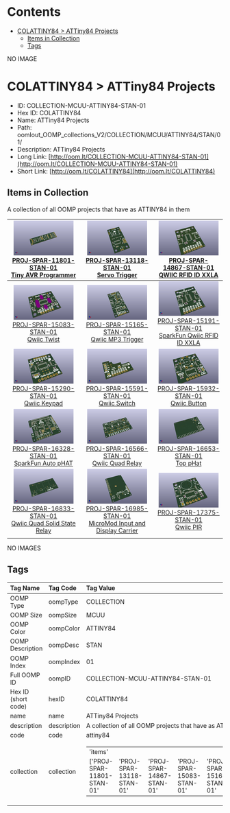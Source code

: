 



Contents
========

* [COLATTINY84 > ATTiny84 Projects](#colattiny84--attiny84-projects)
	* [Items in Collection](#items-in-collection)
	* [Tags](#tags)
  
NO IMAGE  
# COLATTINY84 > ATTiny84 Projects

- ID: COLLECTION-MCUU-ATTINY84-STAN-01
- Hex ID: COLATTINY84
- Name: ATTiny84 Projects
- Path: oomlout_OOMP_collections_V2/COLLECTION/MCUU/ATTINY84/STAN/01/
- Description: ATTiny84 Projects
- Long Link: [http://oom.lt/COLLECTION-MCUU-ATTINY84-STAN-01](http://oom.lt/COLLECTION-MCUU-ATTINY84-STAN-01)
- Short Link: [http://oom.lt/COLATTINY84](http://oom.lt/COLATTINY84)

## Items in Collection
  
A collection of all OOMP projects that have as ATTINY84 in them  

|[![](https://raw.githubusercontent.com/oomlout/oomlout_OOMP_projects_V2/main/PROJ/SPAR/11801/STAN/01/kicadPcb3d_140.png)<br>PROJ-SPAR-11801-STAN-01<br>Tiny AVR Programmer](https://github.com/oomlout/oomlout_OOMP_projects_V2/tree/main/PROJ/SPAR/11801/STAN/01/)|[![](https://raw.githubusercontent.com/oomlout/oomlout_OOMP_projects_V2/main/PROJ/SPAR/13118/STAN/01/kicadPcb3d_140.png)<br>PROJ-SPAR-13118-STAN-01<br>Servo Trigger](https://github.com/oomlout/oomlout_OOMP_projects_V2/tree/main/PROJ/SPAR/13118/STAN/01/)|[![](https://raw.githubusercontent.com/oomlout/oomlout_OOMP_projects_V2/main/PROJ/SPAR/14867/STAN/01/kicadPcb3d_140.png)<br>PROJ-SPAR-14867-STAN-01<br>QWIIC RFID ID XXLA](https://github.com/oomlout/oomlout_OOMP_projects_V2/tree/main/PROJ/SPAR/14867/STAN/01/)|
| :---: | :---: | :---: |
|[![](https://raw.githubusercontent.com/oomlout/oomlout_OOMP_projects_V2/main/PROJ/SPAR/15083/STAN/01/kicadPcb3d_140.png)<br>PROJ-SPAR-15083-STAN-01<br>Qwiic Twist](https://github.com/oomlout/oomlout_OOMP_projects_V2/tree/main/PROJ/SPAR/15083/STAN/01/)|[![](https://raw.githubusercontent.com/oomlout/oomlout_OOMP_projects_V2/main/PROJ/SPAR/15165/STAN/01/kicadPcb3d_140.png)<br>PROJ-SPAR-15165-STAN-01<br>Qwiic MP3 Trigger](https://github.com/oomlout/oomlout_OOMP_projects_V2/tree/main/PROJ/SPAR/15165/STAN/01/)|[![](https://raw.githubusercontent.com/oomlout/oomlout_OOMP_projects_V2/main/PROJ/SPAR/15191/STAN/01/kicadPcb3d_140.png)<br>PROJ-SPAR-15191-STAN-01<br>SparkFun Qwiic RFID ID XXLA](https://github.com/oomlout/oomlout_OOMP_projects_V2/tree/main/PROJ/SPAR/15191/STAN/01/)|
|[![](https://raw.githubusercontent.com/oomlout/oomlout_OOMP_projects_V2/main/PROJ/SPAR/15290/STAN/01/kicadPcb3d_140.png)<br>PROJ-SPAR-15290-STAN-01<br>Qwiic Keypad](https://github.com/oomlout/oomlout_OOMP_projects_V2/tree/main/PROJ/SPAR/15290/STAN/01/)|[![](https://raw.githubusercontent.com/oomlout/oomlout_OOMP_projects_V2/main/PROJ/SPAR/15591/STAN/01/kicadPcb3d_140.png)<br>PROJ-SPAR-15591-STAN-01<br>Qwiic Switch](https://github.com/oomlout/oomlout_OOMP_projects_V2/tree/main/PROJ/SPAR/15591/STAN/01/)|[![](https://raw.githubusercontent.com/oomlout/oomlout_OOMP_projects_V2/main/PROJ/SPAR/15932/STAN/01/kicadPcb3d_140.png)<br>PROJ-SPAR-15932-STAN-01<br>Qwiic Button](https://github.com/oomlout/oomlout_OOMP_projects_V2/tree/main/PROJ/SPAR/15932/STAN/01/)|
|[![](https://raw.githubusercontent.com/oomlout/oomlout_OOMP_projects_V2/main/PROJ/SPAR/16328/STAN/01/kicadPcb3d_140.png)<br>PROJ-SPAR-16328-STAN-01<br>SparkFun Auto pHAT](https://github.com/oomlout/oomlout_OOMP_projects_V2/tree/main/PROJ/SPAR/16328/STAN/01/)|[![](https://raw.githubusercontent.com/oomlout/oomlout_OOMP_projects_V2/main/PROJ/SPAR/16566/STAN/01/kicadPcb3d_140.png)<br>PROJ-SPAR-16566-STAN-01<br>Qwiic Quad Relay](https://github.com/oomlout/oomlout_OOMP_projects_V2/tree/main/PROJ/SPAR/16566/STAN/01/)|[![](https://raw.githubusercontent.com/oomlout/oomlout_OOMP_projects_V2/main/PROJ/SPAR/16653/STAN/01/kicadPcb3d_140.png)<br>PROJ-SPAR-16653-STAN-01<br>Top pHat](https://github.com/oomlout/oomlout_OOMP_projects_V2/tree/main/PROJ/SPAR/16653/STAN/01/)|
|[![](https://raw.githubusercontent.com/oomlout/oomlout_OOMP_projects_V2/main/PROJ/SPAR/16833/STAN/01/kicadPcb3d_140.png)<br>PROJ-SPAR-16833-STAN-01<br>Qwiic Quad Solid State Relay](https://github.com/oomlout/oomlout_OOMP_projects_V2/tree/main/PROJ/SPAR/16833/STAN/01/)|[![](https://raw.githubusercontent.com/oomlout/oomlout_OOMP_projects_V2/main/PROJ/SPAR/16985/STAN/01/kicadPcb3d_140.png)<br>PROJ-SPAR-16985-STAN-01<br>MicroMod Input and Display Carrier](https://github.com/oomlout/oomlout_OOMP_projects_V2/tree/main/PROJ/SPAR/16985/STAN/01/)|[![](https://raw.githubusercontent.com/oomlout/oomlout_OOMP_projects_V2/main/PROJ/SPAR/17375/STAN/01/kicadPcb3d_140.png)<br>PROJ-SPAR-17375-STAN-01<br>Qwiic PIR](https://github.com/oomlout/oomlout_OOMP_projects_V2/tree/main/PROJ/SPAR/17375/STAN/01/)|
||||
  
NO IMAGES  
## Tags
  

|Tag Name|Tag Code|Tag Value|
| :--- | :--- | :--- |
|OOMP Type|oompType|COLLECTION|
|OOMP Size|oompSize|MCUU|
|OOMP Color|oompColor|ATTINY84|
|OOMP Description|oompDesc|STAN|
|OOMP Index|oompIndex|01|
|Full OOMP ID|oompID|COLLECTION-MCUU-ATTINY84-STAN-01|
|Hex ID (short code)|hexID|COLATTINY84|
|name|name|ATTiny84 Projects|
|description|description|A collection of all OOMP projects that have as ATTINY84 in them|
|code|code|attiny84|
|collection|collection|<table><tr><td>'items'</td></tr><tr><td> ['PROJ-SPAR-11801-STAN-01'</td><td> 'PROJ-SPAR-13118-STAN-01'</td><td> 'PROJ-SPAR-14867-STAN-01'</td><td> 'PROJ-SPAR-15083-STAN-01'</td><td> 'PROJ-SPAR-15165-STAN-01'</td><td> 'PROJ-SPAR-15191-STAN-01'</td><td> 'PROJ-SPAR-15290-STAN-01'</td><td> 'PROJ-SPAR-15591-STAN-01'</td><td> 'PROJ-SPAR-15932-STAN-01'</td><td> 'PROJ-SPAR-16328-STAN-01'</td><td> 'PROJ-SPAR-16566-STAN-01'</td><td> 'PROJ-SPAR-16653-STAN-01'</td><td> 'PROJ-SPAR-16833-STAN-01'</td><td> 'PROJ-SPAR-16985-STAN-01'</td><td> 'PROJ-SPAR-17375-STAN-01']</td></tr></table>|
||||
